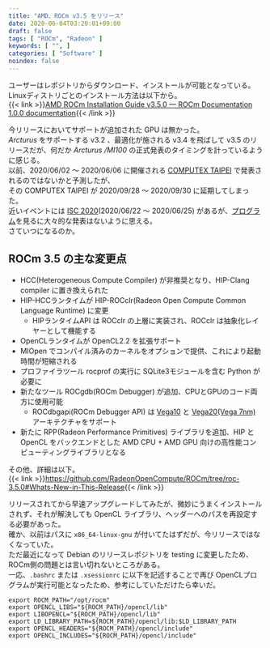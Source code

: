 ```yaml
---
title: "AMD、ROCm v3.5 をリリース"
date: 2020-06-04T03:20:01+09:00
draft: false
tags: [ "ROCm", "Radeon" ]
keywords: [ "", ]
categories: [ "Software" ]
noindex: false
---
```


ユーザーはレポジトリからダウンロード、インストールが可能となっている。  
Linuxディストリごとのインストール方法は以下から。  
{{< link >}}[AMD ROCm Installation Guide v3.5.0 — ROCm Documentation 1.0.0 documentation](https://rocmdocs.amd.com/en/latest/Installation_Guide/Installation-Guide.html){{< /link >}}

今リリースにおいてサポートが追加された GPU は無かった。  
*Arcturus* をサポートする v3.2 、最適化が施される v3.4 を飛ばして v3.5 のリリースだが、何だか *Arcturus /MI100* の正式発表のタイミングを計っているように感じる。  
以前、2020/06/02 〜 2020/06/06 に開催される [COMPUTEX TAIPEI](https://www.computextaipei.com.tw/en_US/index.html) で発表されるのではないかと予測したが、  
その COMPUTEX TAIPEI が 2020/09/28 〜 2020/09/30 に延期してしまった。  
近いイベントには [ISC 2020](https://www.isc-hpc.com/)(2020/06/22 〜 2020/06/25) があるが、[プログラム](https://2020.isc-program.com/contributors/)を見るに大々的な発表はないように思える。  
さていつになるのか。  

## ROCm 3.5 の主な変更点

 * HCC(Heterogeneous Compute Compiler) が非推奨となり、HIP-Clang compiler に置き換えられた
 * HIP-HCCランタイムが HIP-ROCclr(Radeon Open Compute Common Language Runtime) に変更
   * HIPランタイムAPI は ROCclr の上層に実装され、ROCclr は抽象化レイヤーとして機能する
 * OpenCLランタイムが OpenCL2.2 を拡張サポート
 * MIOpen でコンパイル済みのカーネルをオプションで提供、これにより起動時間が短縮される
 * プロファイラツール rocprof の実行に SQLite3モジュールを含む Python が必要に
 * 新たなツール ROCgdb(ROCm Debugger) が追加、CPUとGPUのコード両方に使用可能
   * ROCdbgapi(ROCm Debugger API) は [Vega10](/tags/vega10) と [Vega20(Vega 7nm)](/tags/vega20) アーキテクチャをサポート
 * 新たに RPP(Radeon Performance Primitives) ライブラリを追加、HIP と OpenCL をバックエンドとした AMD CPU + AMD GPU 向けの高性能コンピューティングライブラリとなる

その他、詳細は以下。  
{{< link >}}<https://github.com/RadeonOpenCompute/ROCm/tree/roc-3.5.0#Whats-New-in-This-Release>{{< /link >}}

リリースされてから早速アップグレードしてみたが、微妙にうまくインストールされず、それが解決しても OpenCL ライブラリ、ヘッダーへのパスを再設定する必要があった。  
確か、以前はパスに `x86_64-linux-gnu` が付いてたはずだが、今リリースではなくなっていた。  
ただ最近になって Debian のリリースレポジトリを testing に変更したため、ROCm側の問題とは言い切れないところがある。  
一応、`.bashrc` または `.xsessionrc` に以下を記述することで再び OpenCLプログラムが実行可能となったため、参考にしていただけたら幸いだ。  

```
export ROCM_PATH="/opt/rocm"
export OPENCL_LIBS="${ROCM_PATH}/opencl/lib"
export LIBOPENCL="${ROCM_PATH}/opencl/lib"
export LD_LIBRARY_PATH=${ROCM_PATH}/opencl/lib:$LD_LIBRARY_PATH
export OPENCL_HEADERS="${ROCM_PATH}/opencl/include"
export OPENCL_INCLUDES="${ROCM_PATH}/opencl/include"

```
